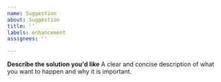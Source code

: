 ```yaml
---
name: Suggestion
about: Suggestion
title: ''
labels: enhancement
assignees: ''

---
```


**Describe the solution you'd like**
A clear and concise description of what you want to happen and why it is important.
